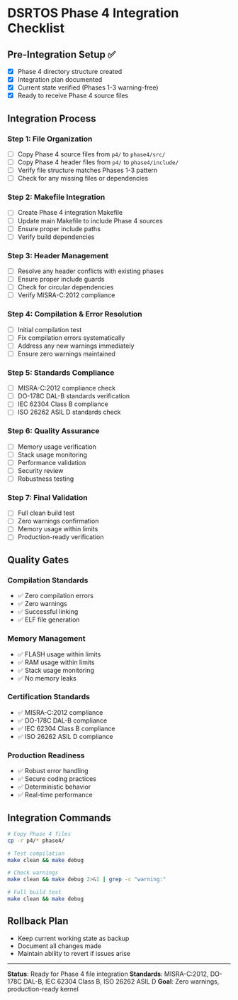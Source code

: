 # DSRTOS Phase 4 Integration Checklist

## Pre-Integration Setup ✅
- [x] Phase 4 directory structure created
- [x] Integration plan documented
- [x] Current state verified (Phases 1-3 warning-free)
- [x] Ready to receive Phase 4 source files

## Integration Process

### Step 1: File Organization
- [ ] Copy Phase 4 source files from `p4/` to `phase4/src/`
- [ ] Copy Phase 4 header files from `p4/` to `phase4/include/`
- [ ] Verify file structure matches Phases 1-3 pattern
- [ ] Check for any missing files or dependencies

### Step 2: Makefile Integration
- [ ] Create Phase 4 integration Makefile
- [ ] Update main Makefile to include Phase 4 sources
- [ ] Ensure proper include paths
- [ ] Verify build dependencies

### Step 3: Header Management
- [ ] Resolve any header conflicts with existing phases
- [ ] Ensure proper include guards
- [ ] Check for circular dependencies
- [ ] Verify MISRA-C:2012 compliance

### Step 4: Compilation & Error Resolution
- [ ] Initial compilation test
- [ ] Fix compilation errors systematically
- [ ] Address any new warnings immediately
- [ ] Ensure zero warnings maintained

### Step 5: Standards Compliance
- [ ] MISRA-C:2012 compliance check
- [ ] DO-178C DAL-B standards verification
- [ ] IEC 62304 Class B compliance
- [ ] ISO 26262 ASIL D standards check

### Step 6: Quality Assurance
- [ ] Memory usage verification
- [ ] Stack usage monitoring
- [ ] Performance validation
- [ ] Security review
- [ ] Robustness testing

### Step 7: Final Validation
- [ ] Full clean build test
- [ ] Zero warnings confirmation
- [ ] Memory usage within limits
- [ ] Production-ready verification

## Quality Gates

### Compilation Standards
- ✅ Zero compilation errors
- ✅ Zero warnings
- ✅ Successful linking
- ✅ ELF file generation

### Memory Management
- ✅ FLASH usage within limits
- ✅ RAM usage within limits
- ✅ Stack usage monitoring
- ✅ No memory leaks

### Certification Standards
- ✅ MISRA-C:2012 compliance
- ✅ DO-178C DAL-B compliance
- ✅ IEC 62304 Class B compliance
- ✅ ISO 26262 ASIL D compliance

### Production Readiness
- ✅ Robust error handling
- ✅ Secure coding practices
- ✅ Deterministic behavior
- ✅ Real-time performance

## Integration Commands
```bash
# Copy Phase 4 files
cp -r p4/* phase4/

# Test compilation
make clean && make debug

# Check warnings
make clean && make debug 2>&1 | grep -c "warning:"

# Full build test
make clean && make debug
```

## Rollback Plan
- Keep current working state as backup
- Document all changes made
- Maintain ability to revert if issues arise

---
**Status**: Ready for Phase 4 file integration
**Standards**: MISRA-C:2012, DO-178C DAL-B, IEC 62304 Class B, ISO 26262 ASIL D
**Goal**: Zero warnings, production-ready kernel









